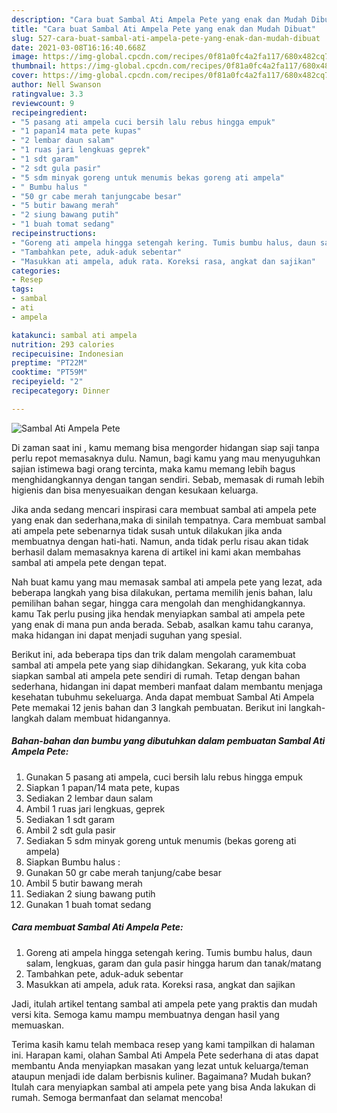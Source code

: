 ```yaml
---
description: "Cara buat Sambal Ati Ampela Pete yang enak dan Mudah Dibuat"
title: "Cara buat Sambal Ati Ampela Pete yang enak dan Mudah Dibuat"
slug: 527-cara-buat-sambal-ati-ampela-pete-yang-enak-dan-mudah-dibuat
date: 2021-03-08T16:16:40.668Z
image: https://img-global.cpcdn.com/recipes/0f81a0fc4a2fa117/680x482cq70/sambal-ati-ampela-pete-foto-resep-utama.jpg
thumbnail: https://img-global.cpcdn.com/recipes/0f81a0fc4a2fa117/680x482cq70/sambal-ati-ampela-pete-foto-resep-utama.jpg
cover: https://img-global.cpcdn.com/recipes/0f81a0fc4a2fa117/680x482cq70/sambal-ati-ampela-pete-foto-resep-utama.jpg
author: Nell Swanson
ratingvalue: 3.3
reviewcount: 9
recipeingredient:
- "5 pasang ati ampela cuci bersih lalu rebus hingga empuk"
- "1 papan14 mata pete kupas"
- "2 lembar daun salam"
- "1 ruas jari lengkuas geprek"
- "1 sdt garam"
- "2 sdt gula pasir"
- "5 sdm minyak goreng untuk menumis bekas goreng ati ampela"
- " Bumbu halus "
- "50 gr cabe merah tanjungcabe besar"
- "5 butir bawang merah"
- "2 siung bawang putih"
- "1 buah tomat sedang"
recipeinstructions:
- "Goreng ati ampela hingga setengah kering. Tumis bumbu halus, daun salam, lengkuas, garam dan gula pasir hingga harum dan tanak/matang"
- "Tambahkan pete, aduk-aduk sebentar"
- "Masukkan ati ampela, aduk rata. Koreksi rasa, angkat dan sajikan"
categories:
- Resep
tags:
- sambal
- ati
- ampela

katakunci: sambal ati ampela 
nutrition: 293 calories
recipecuisine: Indonesian
preptime: "PT22M"
cooktime: "PT59M"
recipeyield: "2"
recipecategory: Dinner

---
```



![Sambal Ati Ampela Pete](https://img-global.cpcdn.com/recipes/0f81a0fc4a2fa117/680x482cq70/sambal-ati-ampela-pete-foto-resep-utama.jpg)

Di zaman  saat ini , kamu memang bisa mengorder hidangan siap saji tanpa perlu repot memasaknya dulu. Namun, bagi kamu yang mau menyuguhkan sajian istimewa bagi orang tercinta, maka kamu memang lebih bagus menghidangkannya dengan tangan sendiri. Sebab, memasak di rumah lebih higienis dan bisa menyesuaikan dengan kesukaan keluarga.

Jika anda sedang mencari inspirasi cara membuat sambal ati ampela pete yang enak dan sederhana,maka di sinilah tempatnya. Cara membuat sambal ati ampela pete  sebenarnya tidak susah untuk dilakukan jika anda membuatnya dengan hati-hati. Namun, anda tidak perlu risau akan tidak berhasil dalam memasaknya 
karena di artikel ini kami akan membahas sambal ati ampela pete dengan tepat.  



Nah buat kamu yang mau memasak sambal ati ampela pete yang lezat, ada beberapa langkah yang bisa dilakukan, pertama memilih jenis bahan, lalu pemilihan bahan segar, hingga cara mengolah dan menghidangkannya. kamu Tak perlu pusing jika hendak menyiapkan sambal ati ampela pete yang enak di mana pun anda berada. Sebab, asalkan kamu  tahu caranya, maka hidangan ini dapat menjadi suguhan yang spesial.

Berikut ini, ada beberapa tips dan trik dalam mengolah caramembuat sambal ati ampela pete yang siap dihidangkan. Sekarang, yuk kita coba siapkan sambal ati ampela pete sendiri di rumah. Tetap dengan bahan sederhana, hidangan ini dapat memberi manfaat dalam membantu menjaga kesehatan tubuhmu sekeluarga. Anda dapat membuat Sambal Ati Ampela Pete memakai 12 jenis bahan dan 3 langkah pembuatan. Berikut ini langkah-langkah dalam membuat hidangannya.

<!--inarticleads1-->

##### Bahan-bahan dan bumbu yang dibutuhkan dalam pembuatan Sambal Ati Ampela Pete:

1. Gunakan 5 pasang ati ampela, cuci bersih lalu rebus hingga empuk
1. Siapkan 1 papan/14 mata pete, kupas
1. Sediakan 2 lembar daun salam
1. Ambil 1 ruas jari lengkuas, geprek
1. Sediakan 1 sdt garam
1. Ambil 2 sdt gula pasir
1. Sediakan 5 sdm minyak goreng untuk menumis (bekas goreng ati ampela)
1. Siapkan  Bumbu halus :
1. Gunakan 50 gr cabe merah tanjung/cabe besar
1. Ambil 5 butir bawang merah
1. Sediakan 2 siung bawang putih
1. Gunakan 1 buah tomat sedang




<!--inarticleads2-->

##### Cara membuat Sambal Ati Ampela Pete:

1. Goreng ati ampela hingga setengah kering. Tumis bumbu halus, daun salam, lengkuas, garam dan gula pasir hingga harum dan tanak/matang
1. Tambahkan pete, aduk-aduk sebentar
1. Masukkan ati ampela, aduk rata. Koreksi rasa, angkat dan sajikan




Jadi, itulah artikel tentang  sambal ati ampela pete  yang praktis dan mudah versi kita. Semoga kamu mampu membuatnya dengan hasil yang memuaskan. 

Terima kasih kamu telah membaca resep yang kami tampilkan di halaman ini. Harapan kami, olahan  Sambal Ati Ampela Pete sederhana di atas dapat membantu Anda menyiapkan masakan yang lezat untuk keluarga/teman ataupun menjadi ide dalam berbisnis kuliner. Bagaimana? Mudah bukan? Itulah cara menyiapkan sambal ati ampela pete yang bisa Anda lakukan di rumah. Semoga bermanfaat dan selamat mencoba!

